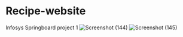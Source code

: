 # Recipe-website
Infosys Springboard project 1
![Screenshot (144)](https://user-images.githubusercontent.com/122322784/213432352-9594e6f2-db9c-4a89-b075-afbcc98cd084.png)
![Screenshot (145)](https://user-images.githubusercontent.com/122322784/213432655-69cd7a89-67ec-4d06-a52c-22dfe8608689.png)
